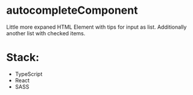 # autocompleteComponent
  Little more expaned HTML Element with tips for input as list. Additionally another list with checked items.
# Stack:
 - TypeScript
 - React
 - SASS
#
